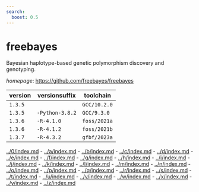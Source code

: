 ```yaml
---
search:
  boost: 0.5
---
```

# freebayes

Bayesian haplotype-based genetic polymorphism discovery and genotyping.

*homepage*: <https://github.com/freebayes/freebayes>

version | versionsuffix | toolchain
--------|---------------|----------
``1.3.5`` |  | ``GCC/10.2.0``
``1.3.5`` | ``-Python-3.8.2`` | ``GCC/9.3.0``
``1.3.6`` | ``-R-4.1.0`` | ``foss/2021a``
``1.3.6`` | ``-R-4.1.2`` | ``foss/2021b``
``1.3.7`` | ``-R-4.3.2`` | ``gfbf/2023a``

[../0/index.md](0) - [../a/index.md](a) - [../b/index.md](b) - [../c/index.md](c) - [../d/index.md](d) - [../e/index.md](e) - [../f/index.md](f) - [../g/index.md](g) - [../h/index.md](h) - [../i/index.md](i) - [../j/index.md](j) - [../k/index.md](k) - [../l/index.md](l) - [../m/index.md](m) - [../n/index.md](n) - [../o/index.md](o) - [../p/index.md](p) - [../q/index.md](q) - [../r/index.md](r) - [../s/index.md](s) - [../t/index.md](t) - [../u/index.md](u) - [../v/index.md](v) - [../w/index.md](w) - [../x/index.md](x) - [../y/index.md](y) - [../z/index.md](z)

